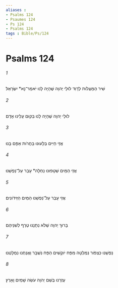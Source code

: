 ```yaml
---
aliases : 
- Psalms 124
- Psaumes 124
- Ps 124
- Psalms 124
tags : Bible/Ps/124
---
```


# Psalms 124

###### 1
שִׁיר הַמַּעֲלֹות לְדָוִד לוּלֵי יְהוָה שֶׁהָיָה לָנוּ יֹאמַר־נָא* יִשְׂרָאֵל׃
###### 2
לוּלֵי יְהוָה שֶׁהָיָה לָנוּ בְּקוּם עָלֵינוּ אָדָם׃
###### 3
אֲזַי חַיִּים בְּלָעוּנוּ בַּחֲרֹות אַפָּם בָּנוּ׃
###### 4
אֲזַי הַמַּיִם שְׁטָפוּנוּ נַחְלָה* עָבַר עַל־נַפְשֵׁנוּ׃
###### 5
אֲזַי עָבַר עַל־נַפְשֵׁנוּ הַמַּיִם הַזֵּידֹונִים׃
###### 6
בָּרוּךְ יְהוָה שֶׁלֹּא נְתָנָנוּ טֶרֶף לְשִׁנֵּיהֶם׃
###### 7
נַפְשֵׁנוּ כְּצִפֹּור נִמְלְטָה מִפַּח יֹוקְשִׁים הַפַּח נִשְׁבָּר וַאֲנַחְנוּ נִמְלָטְנוּ׃
###### 8
עֶזְרֵנוּ בְּשֵׁם יְהוָה עֹשֵׂה שָׁמַיִם וָאָרֶץ׃
